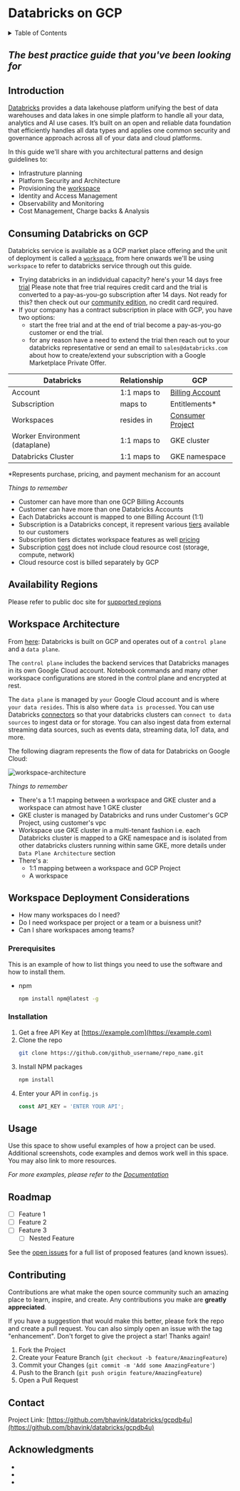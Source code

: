 # Databricks on GCP

<div id="top"></div>
<!-- TABLE OF CONTENTS -->
<details>
  <summary>Table of Contents</summary>
  <ol>
    <li><a href="#introduction">Introduction</a></li>
    <li><a href="#introduction">Introduction</a></li>
    <li>
      <a href="#getting started">Getting Started</a>
      <ul>
        <li><a href="#prerequisites">Prerequisites</a></li>
        <li><a href="#installation">Installation</a></li>
      </ul>
    </li>
    <li><a href="#usage">Usage</a></li>
    <li><a href="#roadmap">Roadmap</a></li>
    <li><a href="#contributing">Contributing</a></li>
    <li><a href="#license">License</a></li>
    <li><a href="#contact">Contact</a></li>
    <li><a href="#acknowledgments">Acknowledgments</a></li>
  </ol>
</details>

## _The best practice guide that you've been looking for_

## Introduction

[Databricks](https://www.databricks.com) provides a data lakehouse platform unifying the best of data warehouses and data lakes in one simple platform to handle all your data, analytics and AI use cases. It’s built on an open and reliable data foundation that efficiently handles all data types and applies one common security and governance approach across all of your data and cloud platforms.

In this guide we'll share with you architectural patterns and design guidelines to:
* Infrastruture planning
* Platform Security and Architecture
* Provisioning the [workspace](https://docs.gcp.databricks.com/workspace/index.html)
* Identity and Access Management
* Observability and Monitoring
* Cost Management, Charge backs & Analysis

## Consuming Databricks on GCP
Databricks service is available as a GCP market place offering and the unit of deployment is called a [`workspace`](https://docs.gcp.databricks.com/getting-started/concepts.html#workspace), from here onwards we'll be using `workspace` to refer to databricks service through out this guide.

* Trying databricks in an indidvidual capacity? here's your 14 days free [trial](https://docs.gcp.databricks.com/getting-started/try-databricks-gcp.html#start-a-databricks-free-trial) Please note that free trial requires credit card and the trial is converted to a pay-as-you-go subscription after 14 days. Not ready for this? then check out our [community edition](https://community.cloud.databricks.com/login.html), no credit card required.
* If your company has a contract subscription in place with GCP, you have two options:
  *  start the free trial and at the end of trial become a pay-as-you-go customer or end the trial.
  *  for any reason have a need to extend the trial then reach out to your databricks representative or send an email to `sales@databricks.com` about how to create/extend your subscription with a Google Marketplace Private Offer.

| Databricks  | Relationship  | GCP  |
|---|---|---|
| Account  |  1:1 maps to | [Billing Account](https://cloud.google.com/billing/docs/concepts#overview)  |
| Subscription | maps to | Entitlements* |
| Workspaces | resides in | [Consumer Project](https://cloud.google.com/resource-manager/docs/creating-managing-projects) |
| Worker Environment (dataplane) | 1:1 maps to | GKE cluster |
| Databricks Cluster | 1:1 maps to | GKE namespace |

*Represents purchase, pricing, and payment mechanism for an account

*Things to remember*
* Customer can have more than one GCP Billing Accounts
* Customer can have more than one Databricks Accounts
* Each Databricks account is mapped to one Billing Account (1:1)
* Subscription is a Databricks concept, it represent various [tiers](https://databricks.com/product/gcp-pricing) available to our customers
* Subscription tiers dictates workspace features as well [pricing](https://databricks.com/product/gcp-pricing/instance-types)
* Subscription [cost](https://databricks.com/product/pricing) does not include cloud resource cost (storage, compute, network)
* Cloud resource cost is billed separately by GCP

## Availability Regions
Please refer to public doc site for [supported regions](https://docs.gcp.databricks.com/administration-guide/cloud-configurations/gcp/regions.html)

## Workspace Architecture
From [here](https://docs.gcp.databricks.com/getting-started/overview.html#high-level-architecture): Databricks is built on GCP and operates out of a `control plane` and a `data plane`.

The `control plane` includes the backend services that Databricks manages in its own Google Cloud account. Notebook commands and many other workspace configurations are stored in the control plane and encrypted at rest.

The `data plane` is managed by `your` Google Cloud account and is where `your data resides`. This is also where `data is processed`. You can use Databricks [connectors](https://docs.gcp.databricks.com/data/data-sources/index.html) so that your databricks clusters can `connect to data sources` to ingest data or for storage. You can also ingest data from external streaming data sources, such as events data, streaming data, IoT data, and more.

The following diagram represents the flow of data for Databricks on Google Cloud:

![workspace-architecture](https://docs.gcp.databricks.com/_images/databricks-architecture-gcp.png)

*Things to remember*
* There's a 1:1 mapping between a workspace and GKE cluster and a workspace can atmost have 1 GKE cluster
* GKE cluster is managed by Databricks and runs under Customer's GCP Project, using customer's vpc
* Workspace use GKE cluster in a multi-tenant fashion i.e. each Databricks cluster is mapped to a GKE namespace and is isolated from other databricks clusters running within same GKE, more details under `Data Plane Architecture` section
* There's a:
  * 1:1 mapping between a workspace and GCP Project
  * A workspace  

## Workspace Deployment Considerations
* How many workspaces do I need?
* Do I need workspace per project or a team or a buisness unit?
* Can I share workspaces among teams?




### Prerequisites

This is an example of how to list things you need to use the software and how to install them.
* npm
  ```sh
  npm install npm@latest -g
  ```

### Installation

1. Get a free API Key at [https://example.com](https://example.com)
2. Clone the repo
   ```sh
   git clone https://github.com/github_username/repo_name.git
   ```
3. Install NPM packages
   ```sh
   npm install
   ```
4. Enter your API in `config.js`
   ```js
   const API_KEY = 'ENTER YOUR API';
   ```
   
<!-- USAGE EXAMPLES -->
## Usage

Use this space to show useful examples of how a project can be used. Additional screenshots, code examples and demos work well in this space. You may also link to more resources.

_For more examples, please refer to the [Documentation](https://example.com)_





<!-- ROADMAP -->
## Roadmap

- [ ] Feature 1
- [ ] Feature 2
- [ ] Feature 3
    - [ ] Nested Feature

See the [open issues](https://github.com/github_username/repo_name/issues) for a full list of proposed features (and known issues).




<!-- CONTRIBUTING -->
## Contributing

Contributions are what make the open source community such an amazing place to learn, inspire, and create. Any contributions you make are **greatly appreciated**.

If you have a suggestion that would make this better, please fork the repo and create a pull request. You can also simply open an issue with the tag "enhancement".
Don't forget to give the project a star! Thanks again!

1. Fork the Project
2. Create your Feature Branch (`git checkout -b feature/AmazingFeature`)
3. Commit your Changes (`git commit -m 'Add some AmazingFeature'`)
4. Push to the Branch (`git push origin feature/AmazingFeature`)
5. Open a Pull Request



<!-- CONTACT -->
## Contact

Project Link: [https://github.com/bhavink/databricks/gcpdb4u](https://github.com/bhavink/databricks/gcpdb4u)


<!-- ACKNOWLEDGMENTS -->
## Acknowledgments

* []()
* []()
* []()

<!-- MARKDOWN LINKS & IMAGES -->
<!-- https://www.markdownguide.org/basic-syntax/#reference-style-links -->
